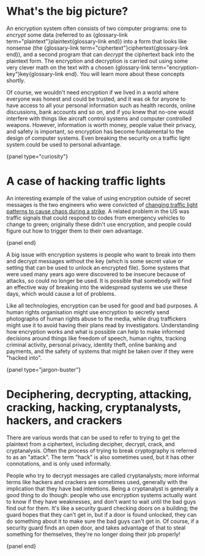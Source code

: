 # What's the big picture?

An encryption system often consists of two computer programs: one to *encrypt* some data (referred to as {glossary-link term="plaintext"}plaintext{glossary-link end}) into a form that looks like nonsense (the {glossary-link term="ciphertext"}ciphertext{glossary-link end}), and a second program that can *decrypt* the ciphertext back into the plaintext form.
The encryption and decryption is carried out using some very clever math on the text with a chosen {glossary-link term="encryption-key"}key{glossary-link end}.
You will learn more about these concepts shortly.

Of course, we wouldn't need encryption if we lived in a world where everyone was honest and could be trusted, and it was ok for anyone to have access to all your personal information such as health records, online discussions, bank accounts and so on, and if you knew that no-one would interfere with things like aircraft control systems and computer controlled weapons.
However, information is worth money, people value their privacy, and safety is important, so encryption has become fundamental to the design of computer systems.
Even breaking the security on a traffic light system could be used to personal advantage.

{panel type="curiosity"}

# A case of hacking traffic lights

An interesting example of the value of using encryption outside of secret messages is the two engineers who were convicted of [changing traffic light patterns to cause chaos during a strike](http://latimesblogs.latimes.com/lanow/2009/12/engineers-who-hacked-in-la-traffic-signal-computers-jamming-traffic-sentenced.html).
A related problem in the US was traffic signals that could respond to codes from emergency vehicles to change to green; originally these didn't use encryption, and people could figure out how to trigger them to their own advantage.

{panel end}

A big issue with encryption systems is people who want to break into them and decrypt messages without the key (which is some secret value or setting that can be used to unlock an encrypted file).
Some systems that were used many years ago were discovered to be insecure because of attacks, so could no longer be used.
It is possible that somebody will find an effective way of breaking into the widespread systems we use these days, which would cause a lot of problems.

Like all technologies, encryption can be used for good and bad purposes.
A human rights organisation might use encryption to secretly send photographs of human rights abuse to the media, while drug traffickers might use it to avoid having their plans read by investigators.
Understanding how encryption works and what is possible can help to make informed decisions around things like freedom of speech, human rights, tracking criminal activity, personal privacy, identity theft, online banking and payments, and the safety of systems that might be taken over if they were "hacked into".

{panel type="jargon-buster"}

# Deciphering, decrypting, attacking, cracking, hacking, cryptanalysts, hackers, and crackers

There are various words that can be used to refer to trying to get the plaintext from a ciphertext, including decipher, decrypt, crack, and cryptanalysis.
Often the process of trying to break cryptography is referred to as an "attack".
The term "hack" is also sometimes used, but it has other connotations, and is only used informally.

People who try to decrypt messages are called cryptanalysts; more informal terms like hackers and crackers are sometimes used, generally with the implication that they have bad intentions.
Being a cryptanalyst is generally a good thing to do though: people who use encryption systems actually want to know if they have weaknesses, and don't want to wait until the bad guys find out for them.
It's like a security guard checking doors on a building; the guard hopes that they can't get in, but if a door is found unlocked, they can do something about it to make sure the bad guys can't get in.
Of course, if a security guard finds an open door, and takes advantage of that to steal something for themselves, they're no longer doing their job properly!

{panel end}
